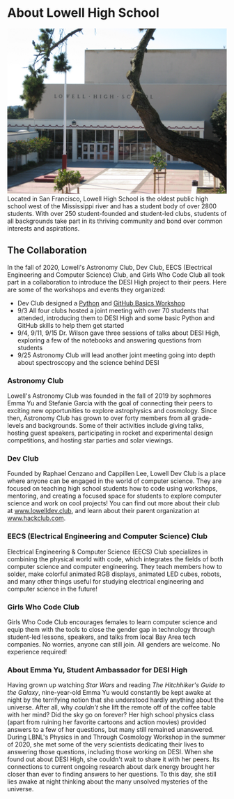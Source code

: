 # About Lowell High School
![](images/LowellHighSchoolMainEntranceFromEuclyptausStreet.jpg)
Located in San Francisco, Lowell High School is the oldest public high school west of the Mississippi river and has a student body of over 2800 students. With over 250 student-founded and student-led clubs, students of all backgrounds take part in its thriving community and bond over common interests and aspirations. 

## The Collaboration
In the fall of 2020, Lowell's Astronomy Club, Dev Club, EECS (Electrical Engineering and Computer Science) Club, and Girls Who Code Club all took part in a collaboration to introduce the DESI High project to their peers. Here are some of the workshops and events they organized:

- Dev Club designed a [Python](https://www.lowelldev.club/workshop/desi-python-intro) and [GitHub Basics Workshop](https://www.lowelldev.club/workshop/github-intro)
- 9/3 All four clubs hosted a joint meeting with over 70 students that attended, introducing them to DESI High and some basic Python and GitHub skills to help them get started
- 9/4, 9/11, 9/15 Dr. Wilson gave three sessions of talks about DESI High, exploring a few of the notebooks and answering questions from students
- 9/25 Astronomy Club will lead another joint meeting going into depth about spectroscopy and the science behind DESI

### Astronomy Club
Lowell's Astronomy Club was founded in the fall of 2019 by sophmores Emma Yu and Stefanie Garcia with the goal of connecting their peers to exciting new opportunities to explore astrophysics and cosmology. Since then, Astronomy Club has grown to over forty members from all grade-levels and backgrounds. Some of their activities include giving talks, hosting guest speakers, participating in rocket and experimental design competitions, and hosting star parties and solar viewings.

### Dev Club
Founded by Raphael Cenzano and Cappillen Lee, Lowell Dev Club is a place where anyone can be engaged in the world of computer science. They are focused on teaching high school students how to code using workshops, mentoring, and creating a focused space for students to explore computer science and work on cool projects! You can find out more about their club at www.lowelldev.club, and learn about their parent organization at www.hackclub.com.

### EECS (Electrical Engineering and Computer Science) Club
Electrical Engineering & Computer Science (EECS) Club specializes in combining the physical world with code, which integrates the fields of both computer science and computer engineering. They teach members how to solder, make colorful animated RGB displays, animated LED cubes, robots, and many other things useful for studying electrical engineering and computer science in the future!

### Girls Who Code Club
Girls Who Code Club encourages females to learn computer science and equip them with the tools to close the gender gap in technology through student-led lessons, speakers, and talks from local Bay Area tech companies.  No worries, anyone can still join. All genders are welcome. No experience required!

### About Emma Yu, Student Ambassador for DESI High
Having grown up watching *Star Wars* and reading *The Hitchhiker's Guide to the Galaxy*, nine-year-old Emma Yu would constantly be kept awake at night by the terrifying notion that she understood hardly anything about the universe. After all, why *couldn't* she lift the remote off of the coffee table with her mind? Did the sky go on forever? Her high school physics class (apart from ruining her favorite cartoons and action movies) provided answers to a few of her questions, but many still remained unanswered. During LBNL's Physics in and Through Cosmology Workshop in the summer of 2020, she met some of the very scientists dedicating their lives to answering those questions, including those working on DESI. When she found out about DESI High, she couldn't wait to share it with her peers. Its connections to current ongoing research about dark energy brought her closer than ever to finding answers to her questions. To this day, she still lies awake at night thinking about the many unsolved mysteries of the universe.
